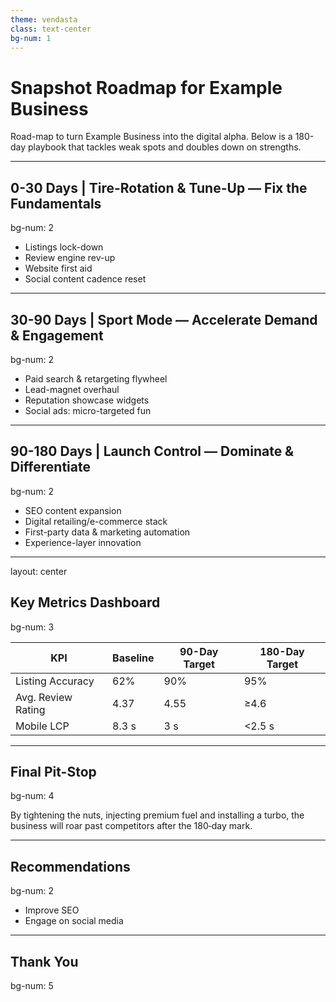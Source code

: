 ```yaml
---
theme: vendasta
class: text-center
bg-num: 1
---
```


# Snapshot Roadmap for Example Business

Road-map to turn Example Business into the digital alpha. Below is a 180-day playbook that tackles weak spots and doubles down on strengths.

---

## 0-30 Days | Tire-Rotation & Tune-Up — Fix the Fundamentals
bg-num: 2

- Listings lock-down
- Review engine rev-up
- Website first aid
- Social content cadence reset

---

## 30-90 Days | Sport Mode — Accelerate Demand & Engagement
bg-num: 2

- Paid search & retargeting flywheel
- Lead-magnet overhaul
- Reputation showcase widgets
- Social ads: micro-targeted fun

---

## 90-180 Days | Launch Control — Dominate & Differentiate
bg-num: 2

- SEO content expansion
- Digital retailing/e-commerce stack
- First-party data & marketing automation
- Experience-layer innovation

---
layout: center

## Key Metrics Dashboard
bg-num: 3

| KPI | Baseline | 90-Day Target | 180-Day Target |
| --- | --- | --- | --- |
| Listing Accuracy | 62% | 90% | 95% |
| Avg. Review Rating | 4.37 | 4.55 | ≥4.6 |
| Mobile LCP | 8.3 s | 3 s | <2.5 s |

---

## Final Pit-Stop
bg-num: 4

By tightening the nuts, injecting premium fuel and installing a turbo, the business will roar past competitors after the 180‑day mark.

---

## Recommendations
bg-num: 2

- Improve SEO
- Engage on social media

---

## Thank You
bg-num: 5

